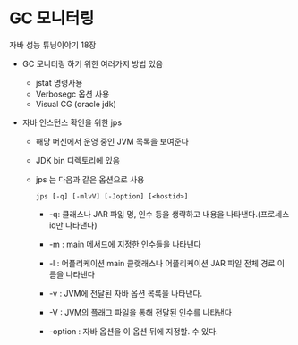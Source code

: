 # GC 모니터링

자바 성능 튜닝이야기 18장



- GC 모니터링 하기 위한 여러가지 방법 있음

  - jstat 명령사용
  - Verbosegc 옵션 사용
  - Visual CG (oracle jdk)

- 자바 인스턴스 확인을 위한 jps

  - 해당 머신에서 운영 중인 JVM 목록을 보여준다

  - JDK bin 디렉토리에 있음

  - jps 는 다음과 같은 옵션으로 사용

    ```
    jps [-q] [-mlvV] [-Joption] [<hostid>]
    ```

    - -q: 클래스나 JAR 파읾 명, 인수 등을 생략하고 내용을 나타낸다.(프로세스 id만 나타낸다)

    - -m : main 메서드에 지정한 인수들을 나타낸다

    - -l : 어플리케이션 main 클랫래스나 어플리케이션 JAR 파일 전체 경로 이름을 나타낸다

    - -v : JVM에 전달된 자바 옵션 목록을 나타낸다.

    - -V : JVM의 플래그 파일을 통해 전달된 인수를 나타낸다

    - -option : 자바 옵션을 이 옵션 뒤에 지정할. 수 있다.

      

